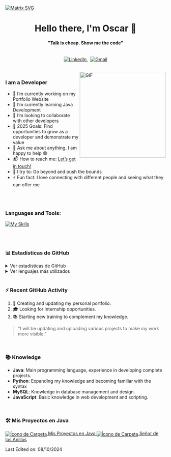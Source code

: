   [![Matrix SVG](https://raw.githubusercontent.com/rodrigograca31/rodrigograca31/master/matrix.svg)](https://www.youtube.com/watch?v=SDkAGkd4NLc) 
<p>
  <h1 align="center"><b>Hello there, I'm Oscar 👋</b></h1>
</p>

<p>
  <h4 align="center"><b>"Talk is cheap. Show me the code"</b></h4>
</p>

<p align="center">
<br>

<a href="https://www.linkedin.com/in/oscar-nieto-romero-a58270190/">
  <img src="https://img.shields.io/badge/linkedin-%230077B5.svg?&style=for-the-badge&logo=linkedin&logoColor=white" alt="LinkedIn" />
</a>
&nbsp;
<a href="mailto:tallurisaisumanth77@gmail.com?subject=Hola%20Sumanth">
  <img src="https://img.shields.io/badge/gmail-%23D14836.svg?&style=for-the-badge&logo=gmail&logoColor=white" alt="Gmail"/>
</a>
</p>

<br>

<img align="right" height="270px" alt="GIF" src="https://i.pinimg.com/originals/e4/26/70/e426702edf874b181aced1e2fa5c6cde.gif" />

### I am a Developer
- 🔭 I’m currently working on my Portfolio Website
- 🌱 I’m currently learning Java Development
- 👯 I’m looking to collaborate with other developers
- 🥅 2025 Goals: Find opportunities to grow as a developer and demonstrate my value
- 💬 Ask me about anything, I am happy to help :smile:
- 📬 How to reach me: <a href="https://www.linkedin.com/in/oscar-nieto-romero-a58270190/" target="_blank">Let’s get in touch!</a>
- 🧗 I try to: Go beyond and push the bounds
- ⚡ Fun fact: I love connecting with different people and seeing what they can offer me

<br>
<br>

### Languages and Tools: 

[![My Skills](https://skillicons.dev/icons?i=github,java,python,js,py,html,css,spring)](https://skillicons.dev)


<br>
<br>


### 📊 Estadísticas de GitHub

<details>
  <summary>Ver estadísticas de GitHub</summary>
<p align='center'>
  <img src="https://github-readme-stats.vercel.app/api?username=ONieto7&show_icons=true&theme=radical" alt="Estadísticas de GitHub">
</p>
</details>

<details>
  <summary>Ver lenguajes más utilizados</summary>
<p align='center'>
  <img src="https://github-readme-stats.vercel.app/api/top-langs/?username=ONieto7&show_icons=true&hide_border=true&theme=radical" alt="Lenguajes de GitHub">
</p>
</details>

<br>

### :zap: Recent GitHub Activity
  
<!--START_SECTION:activity-->
1. 🚀 Creating and updating my personal portfolio.
2. 🎓 Looking for internship opportunities.
3. 📚 Starting new training to complement my knowledge.

> "I will be updating and uploading various projects to make my work more visible."
<!--END_SECTION:activity-->

<br>

### 📚 Knowledge 

- **Java**: Main programming language, experience in developing complete projects.
- **Python**: Expanding my knowledge and becoming familiar with the syntax
- **MySQL**: Knowledge in database management and design.
- **JavaScript**: Basic knowledge in web development and scripting.

<br>

<!--START_SECTION_PROJECTS:readme-info-->
### 🛠️ Mis Proyectos en Java

<a href="https://github.com/ONieto7/Mis-Proyectos-Java">
  <img src="https://img.icons8.com/ios-filled/50/000000/folder-invoices.png" alt="Ícono de Carpeta" style="vertical-align:middle;"/>
  Mis Proyectos en Java
</a>

<a href="https://github.com/ONieto7/Se-or_de_los_Anillos.git">
  <img src="https://img.icons8.com/ios-filled/50/000000/folder-invoices.png" alt="Ícono de Carpeta" style="vertical-align:middle;"/>
  Señor de los Anillos
</a>

<!--END_SECTION_PROJECTS:readme-info-->

<br>

Last Edited on: 08/10/2024


